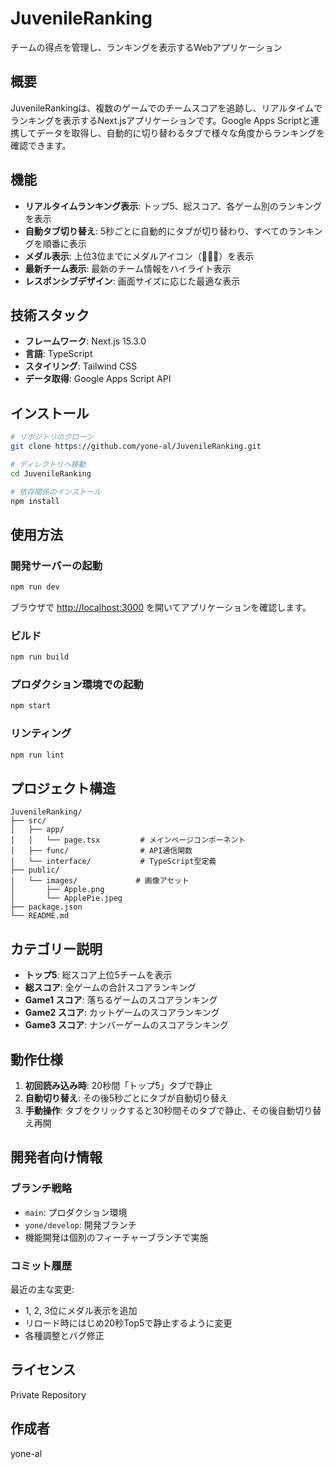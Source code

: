 # JuvenileRanking

チームの得点を管理し、ランキングを表示するWebアプリケーション

## 概要

JuvenileRankingは、複数のゲームでのチームスコアを追跡し、リアルタイムでランキングを表示するNext.jsアプリケーションです。Google Apps Scriptと連携してデータを取得し、自動的に切り替わるタブで様々な角度からランキングを確認できます。

## 機能

- **リアルタイムランキング表示**: トップ5、総スコア、各ゲーム別のランキングを表示
- **自動タブ切り替え**: 5秒ごとに自動的にタブが切り替わり、すべてのランキングを順番に表示
- **メダル表示**: 上位3位までにメダルアイコン（🥇🥈🥉）を表示
- **最新チーム表示**: 最新のチーム情報をハイライト表示
- **レスポンシブデザイン**: 画面サイズに応じた最適な表示

## 技術スタック

- **フレームワーク**: Next.js 15.3.0
- **言語**: TypeScript
- **スタイリング**: Tailwind CSS
- **データ取得**: Google Apps Script API

## インストール

```bash
# リポジトリのクローン
git clone https://github.com/yone-al/JuvenileRanking.git

# ディレクトリへ移動
cd JuvenileRanking

# 依存関係のインストール
npm install
```

## 使用方法

### 開発サーバーの起動

```bash
npm run dev
```

ブラウザで [http://localhost:3000](http://localhost:3000) を開いてアプリケーションを確認します。

### ビルド

```bash
npm run build
```

### プロダクション環境での起動

```bash
npm start
```

### リンティング

```bash
npm run lint
```

## プロジェクト構造

```
JuvenileRanking/
├── src/
│   ├── app/
│   │   └── page.tsx         # メインページコンポーネント
│   ├── func/                # API通信関数
│   └── interface/           # TypeScript型定義
├── public/
│   └── images/             # 画像アセット
│       ├── Apple.png
│       └── ApplePie.jpeg
├── package.json
└── README.md
```

## カテゴリー説明

- **トップ5**: 総スコア上位5チームを表示
- **総スコア**: 全ゲームの合計スコアランキング
- **Game1 スコア**: 落ちるゲームのスコアランキング
- **Game2 スコア**: カットゲームのスコアランキング
- **Game3 スコア**: ナンバーゲームのスコアランキング

## 動作仕様

1. **初回読み込み時**: 20秒間「トップ5」タブで静止
2. **自動切り替え**: その後5秒ごとにタブが自動切り替え
3. **手動操作**: タブをクリックすると30秒間そのタブで静止、その後自動切り替え再開

## 開発者向け情報

### ブランチ戦略

- `main`: プロダクション環境
- `yone/develop`: 開発ブランチ
- 機能開発は個別のフィーチャーブランチで実施

### コミット履歴

最近の主な変更:
- 1, 2, 3位にメダル表示を追加
- リロード時にはじめ20秒Top5で静止するように変更
- 各種調整とバグ修正

## ライセンス

Private Repository

## 作成者

yone-al